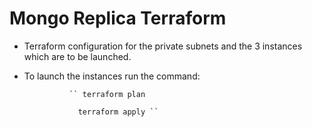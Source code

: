 # Mongo Replica Terraform

- Terraform configuration for the private subnets and the 3 instances which are to be launched.

- To launch the instances run the command:

                `` terraform plan

                  terraform apply ``
